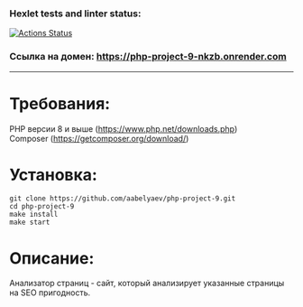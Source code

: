 ### Hexlet tests and linter status:
[![Actions Status](https://github.com/aabelyaev/php-project-9/actions/workflows/hexlet-check.yml/badge.svg)](https://github.com/aabelyaev/php-project-9/actions)

### Ссылка на домен: https://php-project-9-nkzb.onrender.com

---

# Требования:

PHP версии 8 и выше (https://www.php.net/downloads.php)
<br>
Composer (https://getcomposer.org/download/)

# Установка:
    git clone https://github.com/aabelyaev/php-project-9.git
    cd php-project-9
    make install
    make start

# Описание:
Анализатор страниц - сайт, который анализирует указанные страницы на SEO пригодность.
